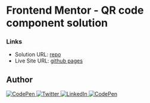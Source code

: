 # Frontend Mentor - QR code component solution

### Links

- Solution URL: [repo](https://github.com/lukejans/product-preview-card-component)
- Live Site URL: [github pages](https://lukejans.github.io/product-preview-card-component/)

## Author

<a href="https://www.frontendmentor.io/profile/lukejans">
    <img
      src="https://img.shields.io/badge/-Frontend Mentor-F3F7FA?logo=Frontend Mentor&logoColor=528DD7&style=for-the-badge&logoWidth=30"
      alt="CodePen"
    />
  </a>
<a href="https://twitter.com/lukejanss">
    <img
      src="https://img.shields.io/badge/-Twitter-F3F7FA?logo=twitter&logoColor=1DA1F2&style=for-the-badge&logoWidth=30"
      alt="Twitter"
    />
  </a>
<a href="https://www.linkedin.com/in/luke-janssen-96592a245/">
    <img
      src="https://img.shields.io/badge/-LinkedIn-F3F7FA?logo=LinkedIn&logoColor=0A66C2&style=for-the-badge&logoWidth=30"
      alt="LinkedIn"
    />
  </a>
<a href="https://replit.com/@LukeJanssen1">
    <img
      src="https://img.shields.io/badge/-Replit-F3F7FA?logo=Replit&logoColor=F26207&style=for-the-badge&logoWidth=30"
      alt="CodePen"
    />
